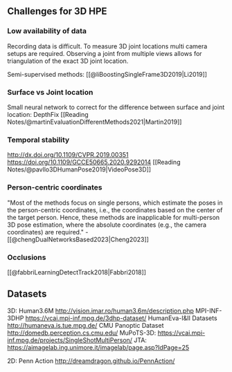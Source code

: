 ## Challenges for 3D HPE

### Low availability of data
Recording data is difficult. To measure 3D joint locations multi camera setups are required. Observing a joint from multiple views allows for triangulation of the exact 3D joint location. 

Semi-supervised methods: [[@liBoostingSingleFrame3D2019|Li2019]]


### Surface vs Joint location

Small neural network to correct for the difference between surface and joint location: DepthFix [[Reading Notes/@martinEvaluationDifferentMethods2021|Martin2019]]


### Temporal stability 

http://dx.doi.org/10.1109/CVPR.2019.00351
https://doi.org/10.1109/GCCE50665.2020.9292014
[[Reading Notes/@pavllo3DHumanPose2019|VideoPose3D]]

### Person-centric coordinates
"Most of the methods focus on single persons,  which estimate the poses in the person-centric coordinates, i.e., the coordinates based on the center of the target person. Hence,  these methods are inapplicable for multi-person 3D pose estimation, where the absolute coordinates (e.g., the camera coordinates) are  required." -  [[@chengDualNetworksBased2023|Cheng2023]]

### Occlusions
[[@fabbriLearningDetectTrack2018|Fabbri2018]]



## Datasets

3D: 
Human3.6M http://vision.imar.ro/human3.6m/description.php
MPI-INF-3DHP https://vcai.mpi-inf.mpg.de/3dhp-dataset/
HumanEva-I&II Datasets http://humaneva.is.tue.mpg.de/
CMU Panoptic Dataset http://domedb.perception.cs.cmu.edu/ 
MuPoTS-3D: https://vcai.mpi-inf.mpg.de/projects/SingleShotMultiPerson/
JTA: https://aimagelab.ing.unimore.it/imagelab/page.asp?IdPage=25

2D: 
Penn Action http://dreamdragon.github.io/PennAction/











